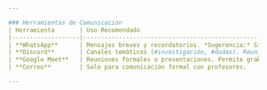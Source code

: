 ```yaml
---

### Herramientas de Comunicación  
| Herramienta       | Uso Recomendado                                                                 |
|-------------------|---------------------------------------------------------------------------------|
| **WhatsApp**      | Mensajes breves y recordatorios. *Sugerencia:* Silenciar fuera de horario.      |
| **Discord**       | Canales temáticos (#investigación, #dudas). Reuniones de voz.                   |
| **Google Meet**   | Reuniones formales o presentaciones. Permite grabaciones.                       |
| **Correo**        | Solo para comunicación formal con profesores.                                   |

---
```

